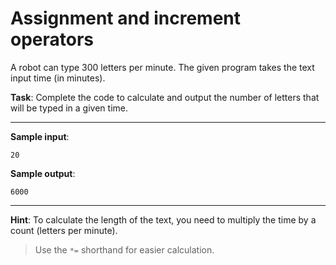 # Assignment and increment operators

A robot can type 300 letters per minute. The given program takes the text input time (in minutes).

**Task**: Complete the code to calculate and output the number of letters that will be typed in a given time.

---

**Sample input**:
```
20
```

**Sample output**:
```
6000
```

---

**Hint**: To calculate the length of the text, you need to multiply the time by a count (letters per minute).

>Use the `*=` shorthand for easier calculation.